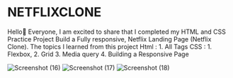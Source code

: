 # NETFLIXCLONE
Hello👋 Everyone,   I am excited to share that I completed my HTML and CSS Practice Project  Build a Fully responsive, Netflix Landing Page (Netflix Clone).  The topics I learned from this project Html : 1. All Tags  CSS : 1. Flexbox, 2. Grid 3. Media query 4. Building a Responsive Page



![Screenshot (16)](https://user-images.githubusercontent.com/95423064/235300507-6f308a31-7f0c-4f1c-9126-b10d58dcb551.png)
![Screenshot (17)](https://user-images.githubusercontent.com/95423064/235300509-fd8bbe92-5850-4fd1-bc54-7bbcf8d39de4.png)
![Screenshot (18)](https://user-images.githubusercontent.com/95423064/235300512-0f7841d3-d87c-4c40-8f14-c27c84494d9f.png)

